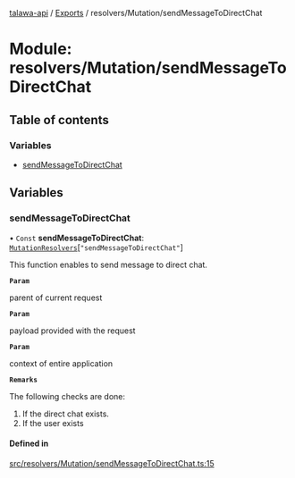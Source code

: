 [talawa-api](../README.md) / [Exports](../modules.md) / resolvers/Mutation/sendMessageToDirectChat

# Module: resolvers/Mutation/sendMessageToDirectChat

## Table of contents

### Variables

- [sendMessageToDirectChat](resolvers_Mutation_sendMessageToDirectChat.md#sendmessagetodirectchat)

## Variables

### sendMessageToDirectChat

• `Const` **sendMessageToDirectChat**: [`MutationResolvers`](types_generatedGraphQLTypes.md#mutationresolvers)[``"sendMessageToDirectChat"``]

This function enables to send message to direct chat.

**`Param`**

parent of current request

**`Param`**

payload provided with the request

**`Param`**

context of entire application

**`Remarks`**

The following checks are done:
1. If the direct chat exists.
2. If the user exists

#### Defined in

[src/resolvers/Mutation/sendMessageToDirectChat.ts:15](https://github.com/PalisadoesFoundation/talawa-api/blob/1432ce3/src/resolvers/Mutation/sendMessageToDirectChat.ts#L15)
